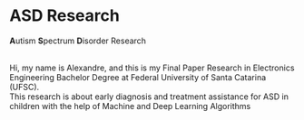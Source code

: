 # ASD Research

**A**utism **S**pectrum **D**isorder Research

<br>
Hi, my name is Alexandre, and this is my Final Paper Research in Electronics Engineering Bachelor Degree at Federal University of Santa Catarina (UFSC).

<br>
This research is about early diagnosis and treatment assistance for ASD in children with the help of Machine and Deep Learning Algorithms
